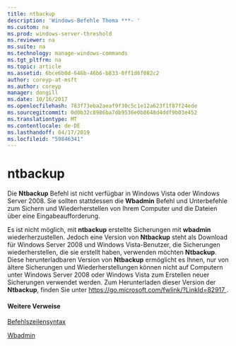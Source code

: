 ```yaml
---
title: ntbackup
description: 'Windows-Befehle Thema ***- '
ms.custom: na
ms.prod: windows-server-threshold
ms.reviewer: na
ms.suite: na
ms.technology: manage-windows-commands
ms.tgt_pltfrm: na
ms.topic: article
ms.assetid: 6bce6b0d-646b-46b6-b833-0ff1d6f082c2
author: coreyp-at-msft
ms.author: coreyp
manager: dongill
ms.date: 10/16/2017
ms.openlocfilehash: 783f73eba2aeaf9f30c5c1e12a623f1f87f24ede
ms.sourcegitcommit: 0d0b32c8986ba7db9536e0b8648d4ddf9b03e452
ms.translationtype: MT
ms.contentlocale: de-DE
ms.lasthandoff: 04/17/2019
ms.locfileid: "59846341"
---
```

# <a name="ntbackup"></a>ntbackup



Die **Ntbackup** Befehl ist nicht verfügbar in Windows Vista oder Windows Server 2008. Sie sollten stattdessen die **Wbadmin** Befehl und Unterbefehle zum Sichern und Wiederherstellen von Ihrem Computer und die Dateien über eine Eingabeaufforderung.

Es ist nicht möglich, mit **ntbackup** erstellte Sicherungen mit **wbadmin** wiederherzustellen. Jedoch eine Version von **Ntbackup** steht als Download für Windows Server 2008 und Windows Vista-Benutzer, die Sicherungen wiederherstellen, die sie erstellt haben, verwenden möchten **Ntbackup**. Diese herunterladbaren Version von **Ntbackup** ermöglicht es Ihnen, nur von ältere Sicherungen und Wiederherstellungen können nicht auf Computern unter Windows Server 2008 oder Windows Vista zum Erstellen neuer Sicherungen verwendet werden. Zum Herunterladen dieser Version der **Ntbackup**, finden Sie unter [ https://go.microsoft.com/fwlink/?LinkId=82917 ](https://go.microsoft.com/fwlink/?LinkId=82917).

#### <a name="additional-references"></a>Weitere Verweise

[Befehlszeilensyntax](command-line-syntax-key.md)

[Wbadmin](wbadmin.md)